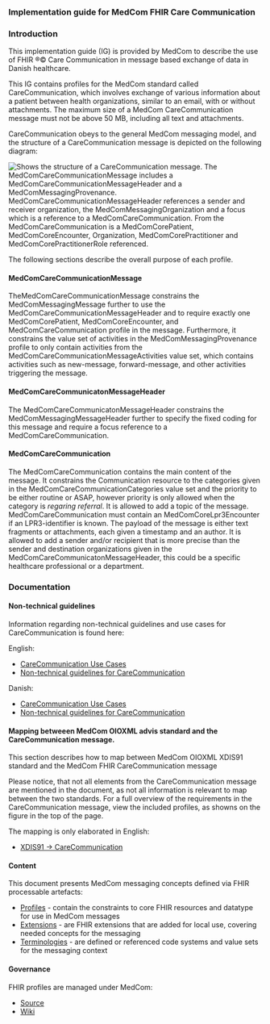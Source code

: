 ### Implementation guide for MedCom FHIR Care Communication

### Introduction

This implementation guide (IG) is provided by MedCom to describe the use of FHIR &reg;&copy; Care Communication in  message based exchange of data in Danish healthcare.

This IG contains profiles for the MedCom standard called CareCommunication, which involves exchange of various information about a patient between health organizations, similar to an email, with or without attachments. The maximum size of a MedCom CareCommunication message must not be above 50 MB, including all text and attachments. 

CareCommunication obeys to the general MedCom messaging model, and the structure of a CareCommunication message is depicted on the following diagram:

<img alt="Shows the structure of a CareCommunication message. The MedComCareCommunicationMessage includes a MedComCareCommunicationMessageHeader and a MedComMessagingProvenance. MedComCareCommunicationMessageHeader references a sender and receiver organization, the MedComMessagingOrganization and a focus which is a reference to a MedComCareCommunication. From the MedComCareCommunication is a MedComCorePatient, MedComCoreEncounter, Organization, MedComCorePractitioner and MedComCorePractitionerRole referenced." src="./carecommunication/CareCommunication.png" style="float:none; display:block; margin-left:auto; margin-right:auto;" />

The following sections describe the overall purpose of each profile.

#### MedComCareCommunicationMessage

TheMedComCareCommunicationMessage constrains the MedComMessagingMessage further to use the MedComCareCommunicationMessageHeader and to require exactly one MedComCorePatient, MedComCoreEncounter, and MedComCareCommunication profile in the message. Furthermore, it constrains the value set of activities in the MedComMessagingProvenance profile to only contain activities from the MedComCareCommunicationMessageActivities value set, which contains activities such as new-message, forward-message, and other activities triggering the message.

#### MedComCareCommunicatonMessageHeader

The MedComCareCommunicatonMessageHeader constrains the MedComMessagingMessageHeader further to specify the fixed coding for this message and require a focus reference to a MedComCareCommunication.

#### MedComCareCommunication

The MedComCareCommunication contains the main content of the message. It constrains the Communication resource to the categories given in the MedComCareCommunicationCategories value set and the priority to be either routine or ASAP, however priority is only allowed when the category is *regaring referral*. 
It is allowed to add a topic of the message. MedComCareCommunication must contain an MedComCoreLpr3Encounter if an LPR3-identifier is known. The payload of the message is either text fragments or attachments, each given a timestamp and an author. It is allowed to add a sender and/or recipient that is more precise than the sender and destination organizations given in the MedComCareCommunicatonMessageHeader, this could be a specific healthcare professional or a department.

### Documentation

#### Non-technical guidelines
Information regarding non-technical guidelines and use cases for CareCommunication is found here:

English:
* [CareCommunication Use Cases](./carecommunication/pdf/USE%20CASES_FHIR%20Care%20Communication.pdf)
* [Non-technical guidelines for CareCommunication](./carecommunication/pdf/FHIR%20Care%20Communication%2C%20MedCom%20FHIR%20Standard.pdf)

Danish:
* [CareCommunication Use Cases](./carecommunication/pdf/Use%20Cases_FHIR%20Korrespondancemeddelelse.pdf)
* [Non-technical guidelines for CareCommunication](./carecommunication/pdf/FHIR_Korrespondancemeddelelse.pdf)

#### Mapping betweeen MedCom OIOXML advis standard and the CareCommunication message.
This section describes how to map between MedCom OIOXML XDIS91 standard and the MedCom FHIR CareCommunication message

Please notice, that not all elements from the CareCommunication message are mentioned in the document, as not all information is relevant to map between the two standards. For a full overview of the requirements in the CareCommunication message, view the included profiles, as showns on the figure in the top of the page.

The mapping is only elaborated in English:
* [XDIS91 -> CareCommunication  ](./carecommunication/pdf/Map_Between_OIOXML_and_FHIRCareCommunication-22-01-03.pdf)


#### Content

This document presents MedCom messaging concepts defined via FHIR processable artefacts:

* [Profiles](profiles.html) - contain the constraints to core FHIR resources and datatype for use in MedCom messages
* [Extensions](extensions.html) - are FHIR extensions that are added for local use, covering needed concepts for the messaging
* [Terminologies](terminology.html) - are defined or referenced code systems and value sets for the messaging context

#### Governance

FHIR profiles are managed under MedCom:

* [Source](https://github.com/hl7dk/dk-medcom)
* [Wiki](https://github.com/hl7dk/dk-medcom)
